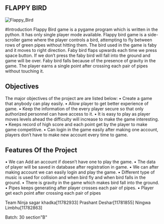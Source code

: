 ## FLAPPY BIRD
![Flappy_Bird](https://user-images.githubusercontent.com/84699135/134854424-93c0102b-8670-4264-a20a-e8549b7f507c.png)

#Introduction
Flappy Bird game is a pygame program which is written in the python. It has only single player mode available.  Flappy bird game is a side-scroller game where the player controls a bird, attempting to fly between rows of green pipes without hitting them. The bird used in the game is faby and it moves to right direction. Faby bird flaps upwards each time we press space button. If we don’t press the faby bird will fall into the ground and game will be over.  Faby bird falls because of the presence of gravity in the game. The player earns a single point after crossing each pair of pipes without touching it.


## Objectives
The major objectives  of the project are are listed below:
•	 Create a game that anybody can play easily.
•	Allow player to get better experience of game.
•	 Keep the information of the every player secure so that only authorized personnel can have access to it.
•	It is easy to play as player moves levels ahead the difficulty will increase to make the game interesting.
•	Keeps record of high score and each point get by the player to make game competitive.
•	Can login in the game easily after making one account, players don’t have to make new account every time to game.



## Features Of the Project 
•	 We can Add an account if doesn’t have one to play the game.
•	The data of player will be saved in database after registration in game.
•	 We can after making account we can easily login and play the game.
•	Different type of music is used for collision and when bird fly and when bird falls in the ground.
•	There is gravity in the game which makes bird fall into the ground.
•	Pipes keeps generating after player crosses each pair of pipes.
•	Player get each point after crossing each pair of pipes

Team Ninja
sagar khadka[11782933]
Prashant Deshar[11781855]
Ningwa Limbhu[11782863]

Batch: 30 section"B"


 
 
 
